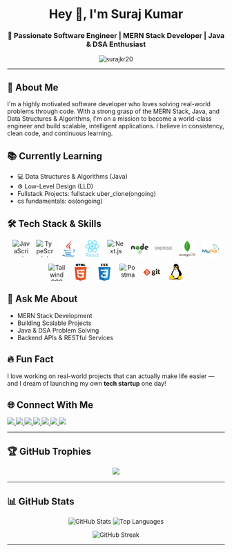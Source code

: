 <h1 align="center">Hey 👋, I'm Suraj Kumar</h1>
<h3 align="center">🚀 Passionate Software Engineer | MERN Stack Developer | Java & DSA Enthusiast</h3>

<p align="center">
  <img src="https://komarev.com/ghpvc/?username=surajkr20&label=Profile%20views&color=0e75b6&style=flat" alt="surajkr20" />
</p>

---

## 🚀 About Me
I'm a highly motivated software developer who loves solving real-world problems through code. With a strong grasp of the MERN Stack, Java, and Data Structures & Algorithms, I'm on a mission to become a world-class engineer and build scalable, intelligent applications. I believe in consistency, clean code, and continuous learning.

## 📚 Currently Learning
- 💻 Data Structures & Algorithms (Java)
- ⚙️ Low-Level Design (LLD)
- Fullstack Projects: fullstack uber_clone(ongoing)
- cs fundamentals: os(ongoing)

## 🛠️ Tech Stack & Skills

<p align="center" style="display: flex; flex-wrap: wrap; justify-content: center; align-items: center; gap: 15px;">
  <img src="https://cdn.worldvectorlogo.com/logos/javascript-1.svg" width="40" height="40" alt="JavaScript" />
  <img src="https://cdn.worldvectorlogo.com/logos/typescript.svg" width="40" height="40" alt="TypeScript" />
  <img src="https://raw.githubusercontent.com/devicons/devicon/master/icons/java/java-original.svg" width="40" height="40" alt="Java" />
  <img src="https://raw.githubusercontent.com/devicons/devicon/master/icons/react/react-original-wordmark.svg" width="40" height="40" alt="React" />
  <img src="https://cdn.worldvectorlogo.com/logos/nextjs-2.svg" width="40" height="40" alt="Next.js" />
  <img src="https://raw.githubusercontent.com/devicons/devicon/master/icons/nodejs/nodejs-original-wordmark.svg" width="40" height="40" alt="Node.js" />
  <img src="https://raw.githubusercontent.com/devicons/devicon/master/icons/express/express-original-wordmark.svg" width="40" height="40" alt="Express" />
  <img src="https://raw.githubusercontent.com/devicons/devicon/master/icons/mongodb/mongodb-original-wordmark.svg" width="40" height="40" alt="MongoDB" />
  <img src="https://raw.githubusercontent.com/devicons/devicon/master/icons/mysql/mysql-original-wordmark.svg" width="40" height="40" alt="MySQL" />
  <img src="https://www.vectorlogo.zone/logos/tailwindcss/tailwindcss-icon.svg" width="40" height="40" alt="Tailwind CSS" />
  <img src="https://raw.githubusercontent.com/devicons/devicon/master/icons/html5/html5-original-wordmark.svg" width="40" height="40" alt="HTML5" />
  <img src="https://raw.githubusercontent.com/devicons/devicon/master/icons/css3/css3-original-wordmark.svg" width="40" height="40" alt="CSS3" />
  <img src="https://www.vectorlogo.zone/logos/getpostman/getpostman-icon.svg" width="40" height="40" alt="Postman" />
  <img src="https://raw.githubusercontent.com/devicons/devicon/master/icons/git/git-original-wordmark.svg" width="40" height="40" alt="Git" />
  <img src="https://raw.githubusercontent.com/devicons/devicon/master/icons/linux/linux-original.svg" width="40" height="40" alt="Linux" />
</p>


## 💬 Ask Me About
- MERN Stack Development
- Building Scalable Projects
- Java & DSA Problem Solving
- Backend APIs & RESTful Services

## 🔥 Fun Fact
I love working on real-world projects that can actually make life easier — and I dream of launching my own **tech startup** one day!
  
## 🌐 Connect With Me

<p align="left">
  <a href="https://surajkr20-porfolio.vercel.app/" target="_blank">
    <img src="https://img.shields.io/badge/-MyPortfolio-0A66C2?style=for-the-badge&logo=vercel&logoColor=white" />
  </a>
  <a href="https://drive.google.com/drive/u/1/home" target="_blank">
    <img src="https://img.shields.io/badge/-MyResume-0A66C2?style=for-the-badge&logo=google-drive&logoColor=white" />
  </a>
  <a href="https://linkedin.com/in/suraj-kumar-5b48b9254" target="_blank">
    <img src="https://img.shields.io/badge/-LinkedIn-0A66C2?style=for-the-badge&logo=linkedin&logoColor=white" />
  </a>
  <a href="https://www.leetcode.com/suraj_kr78" target="_blank">
    <img src="https://img.shields.io/badge/LeetCode-FFA116?style=for-the-badge&logo=leetcode&logoColor=white" />
  </a>
  <a href="https://auth.geeksforgeeks.org/user/suraj713apgg/" target="_blank">
    <img src="https://img.shields.io/badge/GeeksforGeeks-1F8A20?style=for-the-badge&logo=GeeksforGeeks&logoColor=white" />
  </a>
  <a href="https://twitter.com/abhinav_suraj02" target="_blank">
    <img src="https://img.shields.io/badge/-Twitter-1DA1F2?style=for-the-badge&logo=twitter&logoColor=white" />
  </a>
  <a href="https://instagram.com/abhinav.bhardwaaj" target="_blank">
    <img src="https://img.shields.io/badge/-Instagram-E4405F?style=for-the-badge&logo=instagram&logoColor=white" />
  </a>
</p>


---

## 🏆 GitHub Trophies

<p align="center">
  <img src="https://github-profile-trophy.vercel.app/?username=surajkr20&theme=gruvbox" />
</p>

---

## 📊 GitHub Stats

<p align="center">
  <img src="https://github-readme-stats.vercel.app/api?username=surajkr20&show_icons=true&locale=en&theme=radical" alt="GitHub Stats" />
  <img src="https://github-readme-stats.vercel.app/api/top-langs?username=surajkr20&layout=compact&theme=radical" alt="Top Languages" />
</p>

<p align="center">
  <img src="https://github-readme-streak-stats.herokuapp.com/?user=surajkr20&theme=radical" alt="GitHub Streak" />
</p>

---

